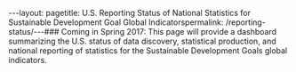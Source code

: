 ---layout: pagetitle: U.S. Reporting Status of National Statistics for Sustainable Development Goal Global Indicatorspermalink: /reporting-status/---### Coming in Spring 2017: This page will provide a dashboard summarizing the U.S. status of data discovery, statistical production, and national reporting of statistics for the Sustainable Development Goals global indicators.
